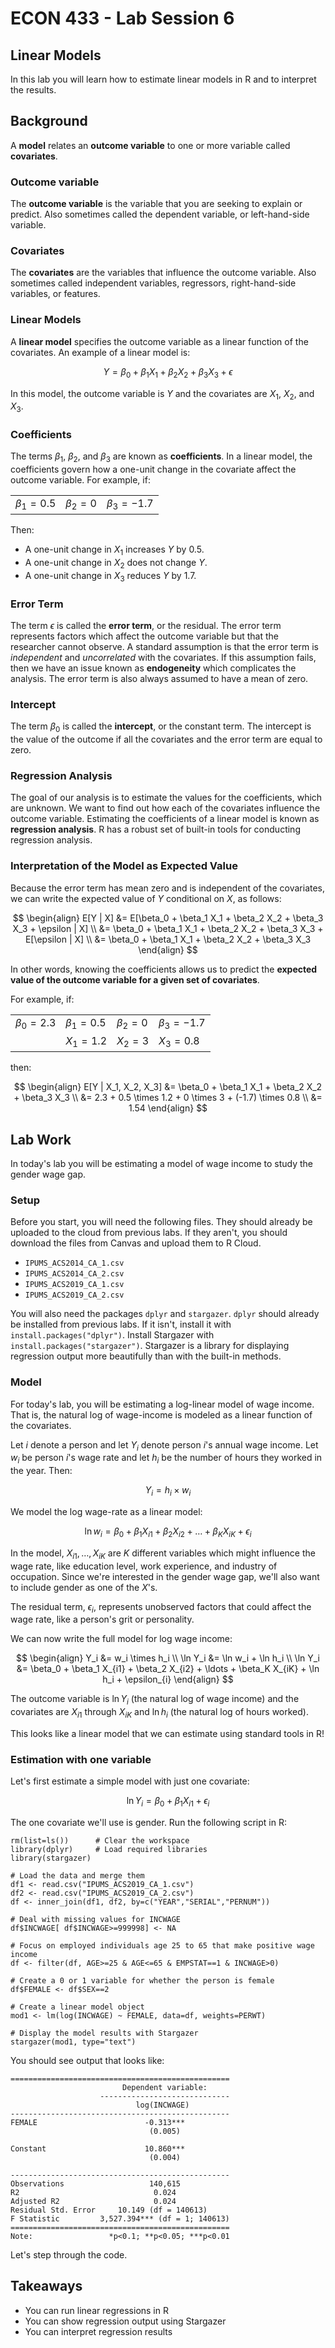 # ECON 433 - Lab Session 6
## Linear Models

In this lab you will learn how to estimate linear models in R and to interpret the results. 

## Background

A **model** relates an **outcome variable** to one or more variable called **covariates**. 

### Outcome variable
The **outcome variable** is the variable that you are seeking to explain or predict. Also sometimes called the dependent variable, or left-hand-side variable.

### Covariates
The **covariates** are the variables that influence the outcome variable. Also sometimes called independent variables, regressors, right-hand-side variables, or features.

### Linear Models
A **linear model** specifies the outcome variable as a linear function of the covariates. An example of a linear model is:

$$Y = \beta_0 + \beta_1 X_1 + \beta_2 X_2 + \beta_3 X_3 + \epsilon$$

In this model, the outcome variable is $Y$ and the covariates are $X_1$, $X_2$, and $X_3$. 

### Coefficients
The terms $\beta_1$, $\beta_2$, and $\beta_3$ are known as **coefficients**. In a linear model, the coefficients govern how a one-unit change in the covariate affect the outcome variable. For example, if:

|               |             |                |
| ------------- | ----------- | -------------- |
| $\beta_1=0.5$ | $\beta_2=0$ | $\beta_3=-1.7$ |

Then:

- A one-unit change in $X_1$ increases $Y$ by $0.5$.
- A one-unit change in $X_2$ does not change $Y$.
- A one-unit change in $X_3$ reduces $Y$ by $1.7$.

### Error Term
The term $\epsilon$ is called the **error term**, or the residual. The error term represents factors which affect the outcome variable but that the researcher cannot observe. A standard assumption is that the error term is *independent* and *uncorrelated* with the covariates. If this assumption fails, then we have an issue known as **endogeneity** which complicates the analysis. The error term is also always assumed to have a mean of zero.

### Intercept
The term $\beta_0$ is called the **intercept**, or the constant term. The intercept is the value of the outcome if all the covariates and the error term are equal to zero.

### Regression Analysis
The goal of our analysis is to estimate the values for the coefficients, which are unknown. We want to find out how each of the covariates influence the outcome variable. Estimating the coefficients of a linear model is known as **regression analysis**. R has a robust set of built-in tools for conducting regression analysis.

### Interpretation of the Model as Expected Value
Because the error term has mean zero and is independent of the covariates, we can write the expected value of $Y$ conditional on $X$, as follows:

$$
\begin{align}
E[Y | X] &= E[\beta_0 + \beta_1 X_1 + \beta_2 X_2 + \beta_3 X_3 + \epsilon | X] \\
&= \beta_0 + \beta_1 X_1 + \beta_2 X_2 + \beta_3 X_3 + E[\epsilon | X] \\
&= \beta_0 + \beta_1 X_1 + \beta_2 X_2 + \beta_3 X_3
\end{align}
$$

In other words, knowing the coefficients allows us to predict the **expected value of the outcome variable for a given set of covariates**.

For example, if:

|                 |                 |               |                  |
| --------------- | --------------- | ------------- | ---------------- |
| $\beta_0 = 2.3$ | $\beta_1 = 0.5$ | $\beta_2 = 0$ | $\beta_3 = -1.7$ | 
|                 | $X_1 = 1.2$     | $X_2 = 3$     | $X_3 = 0.8$      |

then:

$$
\begin{align}
E[Y | X_1, X_2, X_3] &= \beta_0 + \beta_1 X_1 + \beta_2 X_2 + \beta_3 X_3 \\
&= 2.3 + 0.5 \times 1.2 + 0 \times 3 + (-1.7) \times 0.8 \\
&= 1.54
\end{align}
$$

## Lab Work

In today's lab you will be estimating a model of wage income to study the gender wage gap.

### Setup

Before you start, you will need the following files. They should already be uploaded to the cloud from previous labs. If they aren't, you should download the files from Canvas and upload them to R Cloud.

- `IPUMS_ACS2014_CA_1.csv`
- `IPUMS_ACS2014_CA_2.csv`
- `IPUMS_ACS2019_CA_1.csv`
- `IPUMS_ACS2019_CA_2.csv`

You will also need the packages `dplyr` and `stargazer`. `dplyr` should already be installed from previous labs. If it isn't, install it with `install.packages("dplyr")`. Install Stargazer with `install.packages("stargazer")`. Stargazer is a library for displaying regression output more beautifully than with the built-in methods.

### Model

For today's lab, you will be estimating a log-linear model of wage income. That is, the natural log of wage-income is modeled as a linear function of the covariates.

Let $i$ denote a person and let $Y_i$ denote person $i$'s annual wage income. Let $w_i$ be person $i$'s wage rate and let $h_i$ be the number of hours they worked in the year. Then:

$$Y_i = h_i \times w_i$$

We model the log wage-rate as a linear model:

$$\ln w_i = \beta_0 + \beta_1 X_{i1} + \beta_2 X_{i2} + \ldots + \beta_K X_{iK} + \epsilon_{i}$$

In the model, $X_{i1}, \ldots, X_{iK}$ are $K$ different variables which might influence the wage rate, like education level, work experience, and industry of occupation. Since we're interested in the gender wage gap, we'll also want to include gender as one of the $X$'s.

The residual term, $\epsilon_{i}$, represents unobserved factors that could affect the wage rate, like a person's grit or personality.

We can now write the full model for log wage income:

$$
\begin{align} 
Y_i &= w_i \times h_i \\ 
\ln Y_i &= \ln w_i + \ln h_i \\
\ln Y_i &= \beta_0 + \beta_1 X_{i1} + \beta_2 X_{i2} + \ldots + \beta_K X_{iK} + \ln h_i + \epsilon_{i}
\end{align}
$$

The outcome variable is $\ln Y_i$ (the natural log of wage income) and the covariates are $X_{i1}$ through $X_{iK}$ and $\ln h_i$ (the natural log of hours worked).

This looks like a linear model that we can estimate using standard tools in R!

### Estimation with one variable

Let's first estimate a simple model with just one covariate:

$$\ln Y_i = \beta_0 + \beta_1 X_{i1} + \epsilon_{i}$$

The one covariate we'll use is gender. Run the following script in R:

    rm(list=ls())      # Clear the workspace
    library(dplyr)     # Load required libraries
    library(stargazer)
    
    # Load the data and merge them
    df1 <- read.csv("IPUMS_ACS2019_CA_1.csv")
    df2 <- read.csv("IPUMS_ACS2019_CA_2.csv")
    df <- inner_join(df1, df2, by=c("YEAR","SERIAL","PERNUM"))
    
    # Deal with missing values for INCWAGE
    df$INCWAGE[ df$INCWAGE>=999998] <- NA
    
    # Focus on employed individuals age 25 to 65 that make positive wage income
    df <- filter(df, AGE>=25 & AGE<=65 & EMPSTAT==1 & INCWAGE>0)
    
    # Create a 0 or 1 variable for whether the person is female
    df$FEMALE <- df$SEX==2
    
    # Create a linear model object
    mod1 <- lm(log(INCWAGE) ~ FEMALE, data=df, weights=PERWT)

    # Display the model results with Stargazer
    stargazer(mod1, type="text")

You should see output that looks like:

    =================================================
                             Dependent variable:     
                        -----------------------------
                                log(INCWAGE)         
    -------------------------------------------------
    FEMALE                        -0.313***          
                                   (0.005)           
                                                     
    Constant                      10.860***          
                                   (0.004)           
                                                     
    -------------------------------------------------
    Observations                   140,615           
    R2                              0.024            
    Adjusted R2                     0.024            
    Residual Std. Error     10.149 (df = 140613)     
    F Statistic         3,527.394*** (df = 1; 140613)
    =================================================
    Note:                 *p<0.1; **p<0.05; ***p<0.01

Let's step through the code. 


## Takeaways

- You can run linear regressions in R
- You can show regression output using Stargazer
- You can interpret regression results







